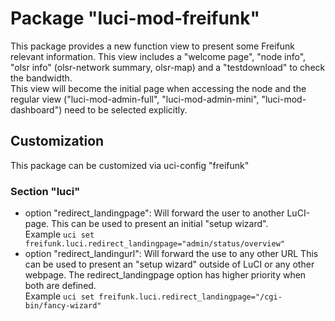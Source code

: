 # Package "luci-mod-freifunk"

This package provides a new function view to present some Freifunk relevant information. This view includes
a "welcome page", "node info", "olsr info" (olsr-network summary, olsr-map) and a "testdownload" to check
the bandwidth.  
This view will become the initial page when accessing the node and the regular view ("luci-mod-admin-full",
"luci-mod-admin-mini", "luci-mod-dashboard") need to be selected explicitly.

## Customization

This package can be customized via uci-config "freifunk"

### Section "luci"

* option "redirect_landingpage": Will forward the user to another LuCI-page. This can be used to present an
initial "setup wizard".  
Example `uci set freifunk.luci.redirect_landingpage="admin/status/overview"`
* option "redirect_landingurl": Will forward the use to any other URL This can be used to present an "setup
wizard" outside of LuCI or any other webpage. The redirect_landingpage option has higher priority when both
are defined.  
Example `uci set freifunk.luci.redirect_landingpage="/cgi-bin/fancy-wizard"`

